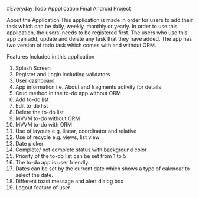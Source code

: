 #Everyday Todo Appplication
Final Android Project

About the Application
This application is made in order for users to add their task which can be daily, weekly, monthly or yearly. In order to use this application, the users’ needs to be registered first. The users who use this app can add, update and delete any task that they have added. The app has two version of todo task which comes with and without ORM.

Features Included in this application
1. Splash Screen
2. Register and Login including validators
3. User dashboard 
4. App information i.e. About and fragments activity for details
5. Crud method in the to-do app without ORM
6. Add to-do list
7. Edit to-do list
8. Delete the to-do list
9. MVVM to-do without ORM
10. MVVM to-do with ORM
11. Use of layouts e.g. linear, coordinator and relative
12. Use of recycle e.g. views, list view
13. Date picker
14. Complete/ not complete status with background color
15. Priority of the to-do list can be set from 1 to 5
16. The to-do app is user friendly. 
17. Dates can be set by the current date which shows a type of calendar to select the date.
18. Different toast message and alert dialog box
19. Logout feature of user



